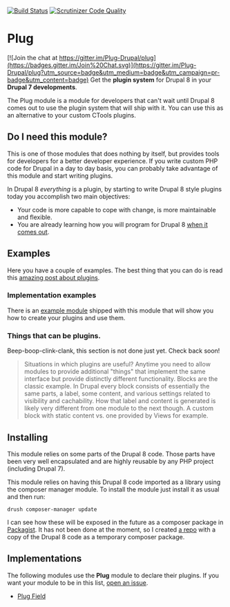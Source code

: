 [![Build Status](https://travis-ci.org/Plug-Drupal/plug.svg?branch=7.x-1.x)](https://travis-ci.org/Plug-Drupal/plug) [![Scrutinizer Code Quality](https://scrutinizer-ci.com/g/mateu-aguilo-bosch/plug/badges/quality-score.png?b=7.x-1.x)](https://scrutinizer-ci.com/g/mateu-aguilo-bosch/plug/?branch=7.x-1.x)
# Plug

[![Join the chat at https://gitter.im/Plug-Drupal/plug](https://badges.gitter.im/Join%20Chat.svg)](https://gitter.im/Plug-Drupal/plug?utm_source=badge&utm_medium=badge&utm_campaign=pr-badge&utm_content=badge)
Get the **plugin system** for Drupal 8 in your **Drupal 7 developments**.

The Plug module is a module for developers that can't wait until Drupal 8 comes out to use the plugin system that will ship with it. You can use this as an alternative to your custom CTools plugins.

## Do I need this module?
This is one of those modules that does nothing by itself, but provides tools for developers for a better developer experience. If you write custom PHP code for Drupal in a day to day basis, you can probably take advantage of this module and start writing plugins.

In Drupal 8 _everything_ is a plugin, by starting to write Drupal 8 style plugins today you accomplish two main objectives:

  - Your code is more capable to cope with change, is more maintainable and flexible.
  - You are already learning how you will program for Drupal 8 [when it comes out](http://drupalreleasedate.com/).

## Examples
Here you have a couple of examples. The best thing that you can do is read this [amazing post about plugins](https://drupalize.me/blog/201407/drupal-8-plugins-explained).

### Implementation examples
There is an [example module](modules/plug_example/plug_example.module) shipped with this module that will show you how to create your plugins and use them.

### Things that can be plugins.
Beep-boop-clink-clank, this section is not done just yet. Check back soon!

> Situations in which plugins are useful? Anytime you need to allow modules to provide additional "things" that implement the same interface but provide distinctly different functionality. Blocks are the classic example. In Drupal every block consists of essentially the same parts, a label, some content, and various settings related to visibility and cachability. How that label and content is generated is likely very different from one module to the next though. A custom block with static content vs. one provided by Views for example.

## Installing
This module relies on some parts of the Drupal 8 code. Those parts have been very well encapsulated and are highly reusable by any PHP project (including Drupal 7).

This module relies on having this Drupal 8 code imported as a library using the composer manager module. To install the module just install it as usual and then run:

```
drush composer-manager update
```

I can see how these will be exposed in the future as a composer package in [Packagist](https://packagist.org). It has not been done at the moment, so I created [a repo](https://github.com/mateu-aguilo-bosch/d7-plugins) with a copy of the Drupal 8 code as a temporary composer package.

## Implementations
The following modules use the <strong>Plug</strong> module to declare their plugins. If you want your module to be in this list, [open an issue](https://github.com/mateu-aguilo-bosch/plug/issues/new).

  - [Plug Field](https://github.com/plopesc/plug_field)
